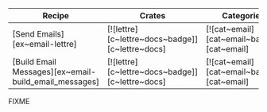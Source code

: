 | Recipe | Crates | Categories |
|--------|--------|------------|
| [Send Emails][ex~email-lettre] | [![lettre][c~lettre~docs~badge]][c~lettre~docs] | [![cat~email][cat~email~badge]][cat~email] |
| [Build Email Messages][ex~email-build_email_messages] | [![lettre][c~lettre~docs~badge]][c~lettre~docs] | [![cat~email][cat~email~badge]][cat~email] |

<div class="hidden">
FIXME
</div>
